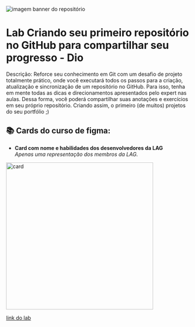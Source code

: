 ![imagem banner do repositório](https://github.com/adriellison/myCodes/blob/main/Criando%20seu%20primeiro%20reposit%C3%B3rio%20no%20Github%20para%20compartilhar%20seu%20progresso/img/cover.png)
# Lab Criando seu primeiro repositório no GitHub para compartilhar seu progresso - Dio

Descrição: 
Reforce seu conhecimento em Git com um desafio de projeto totalmente prático, onde você executará todos os passos para a criação, atualização e sincronização de um repositório no GitHub. Para isso, tenha em mente todas as dicas e direcionamentos apresentados pelo expert nas aulas. Dessa forma, você poderá compartilhar suas anotações e exercícios em seu próprio repositório. Criando assim, o primeiro (de muitos) projetos do seu portfólio ;)

## 📚 Cards do curso de figma:
- **Card com nome e habilidades dos desenvolvedores da LAG**</br>
_Apenas uma representação dos membros da LAG._</br>
<img height="400px" src="https://github.com/adriellison/myCodes/blob/main/Criando%20seu%20primeiro%20reposit%C3%B3rio%20no%20Github%20para%20compartilhar%20seu%20progresso/img/image1.png" title="card"/>

[link do lab](https://web.dio.me/lab/criando-seu-primeiro-repositorio-no-github-para-compartilhar-seu-progresso/learning/e714fb1c-4990-4c47-99a5-d97703e40b4d)